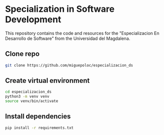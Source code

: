 # Specialization in Software Development

This repository contains the code and resources for the "Especializacion En Desarrollo de Software" from the Universidad del Magdalena.

## Clone repo

```bash
git clone https://github.com/miguepoloc/especializacion_ds
```

## Create virtual environment

```bash
cd especializacion_ds
python3 -m venv venv
source venv/bin/activate
```

## Install dependencies

```bash
pip install -r requirements.txt
```
